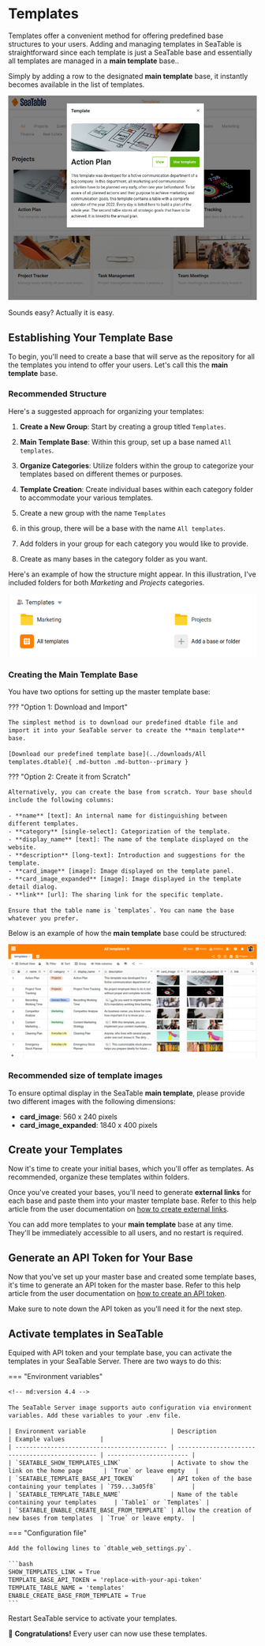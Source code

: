 # Templates

<!-- md:version 1.6 -->

Templates offer a convenient method for offering predefined base structures to your users. Adding and managing templates in SeaTable is straightforward since each template is just a SeaTable base and essentially all templates are managed in a **main template** base..

Simply by adding a row to the designated **main template** base, it instantly becomes available in the list of templates.

![Initial structure for SeaTable Templates](../assets/images/seatable_templates_look_and_feel.png)

Sounds easy? Actually it is easy.

## Establishing Your Template Base

To begin, you'll need to create a base that will serve as the repository for all the templates you intend to offer your users. Let's call this the **main template** base.

### Recommended Structure

Here's a suggested approach for organizing your templates:

1. **Create a New Group**: Start by creating a group titled `Templates`.
1. **Main Template Base**: Within this group, set up a base named `All templates`.
1. **Organize Categories**: Utilize folders within the group to categorize your templates based on different themes or purposes.
1. **Template Creation**: Create individual bases within each category folder to accommodate your various templates.

1. Create a new group with the name `Templates`
1. in this group, there will be a base with the name `All templates`.
1. Add folders in your group for each category you would like to provide.
1. Create as many bases in the category folder as you want.

Here's an example of how the structure might appear. In this illustration, I've included folders for both _Marketing_ and _Projects_ categories.

![Initial structure for SeaTable Templates](../assets/images/seatable_templates_structure.png)

### Creating the Main Template Base

You have two options for setting up the master template base:

??? "Option 1: Download and Import"

    The simplest method is to download our predefined dtable file and import it into your SeaTable server to create the **main template** base.

    [Download our predefined template base](../downloads/All templates.dtable){ .md-button .md-button--primary }

??? "Option 2: Create it from Scratch"

    Alternatively, you can create the base from scratch. Your base should include the following columns:

    - **name** [text]: An internal name for distinguishing between different templates.
    - **category** [single-select]: Categorization of the template.
    - **display_name** [text]: The name of the template displayed on the website.
    - **description** [long-text]: Introduction and suggestions for the template.
    - **card_image** [image]: Image displayed on the template panel.
    - **card_image_expanded** [image]: Image displayed in the template detail dialog.
    - **link** [url]: The sharing link for the specific template.

    Ensure that the table name is `templates`. You can name the base whatever you prefer.

Below is an example of how the **main template** base could be structured:

![Base for your templates](../assets/images/seatable_templates_base.png)

### Recommended size of template images

To ensure optimal display in the SeaTable **main template**, please provide two different images with the following dimensions:

- **card_image**: 560 x 240 pixels
- **card_image_expanded**: 1840 x 400 pixels

## Create your Templates

Now it's time to create your initial bases, which you'll offer as templates. As recommended, organize these templates within folders.

Once you've created your bases, you'll need to generate **external links** for each base and paste them into your master template base. Refer to this help article from the user documentation on [how to create external links](https://seatable.io/docs/freigaben/externer-link-erklaert/?lang=auto).

You can add more templates to your **main template** base at any time. They'll be immediately accessible to all users, and no restart is required.

## Generate an API Token for Your Base

Now that you've set up your master base and created some template bases, it's time to generate an API token for the master base. Refer to this help article from the user documentation on [how to create an API token](https://seatable.io/docs/seatable-api/erzeugen-eines-api-tokens/?lang=auto).

Make sure to note down the API token as you'll need it for the next step.

## Activate templates in SeaTable

Equiped with API token and your template base, you can activate the templates in your SeaTable Server. There are two ways to do this:

=== "Environment variables"

    <!-- md:version 4.4 -->

    The SeaTable Server image supports auto configuration via environment variables. Add these variables to your .env file.

    | Environment variable                        | Description                                     | Example values          |
    | ------------------------------------------- | ----------------------------------------------- | ----------------------- |
    | `SEATABLE_SHOW_TEMPLATES_LINK`              | Activate to show the link on the home page      | `True` or leave empty   |
    | `SEATABLE_TEMPLATE_BASE_API_TOKEN`          | API token of the base containing your templates | `759...3a05f8`          |
    | `SEATABLE_TEMPLATE_TABLE_NAME`              | Name of the table containing your templates     | `Table1` or `Templates` |
    | `SEATABLE_ENABLE_CREATE_BASE_FROM_TEMPLATE` | Allow the creation of new bases from templates  | `True` or leave empty.  |

=== "Configuration file"

    Add the following lines to `dtable_web_settings.py`.

    ```bash
    SHOW_TEMPLATES_LINK = True
    TEMPLATE_BASE_API_TOKEN = 'replace-with-your-api-token'
    TEMPLATE_TABLE_NAME = 'templates'
    ENABLE_CREATE_BASE_FROM_TEMPLATE = True
    ```

Restart SeaTable service to activate your templates.

:partying_face: **Congratulations!** Every user can now use these templates.
